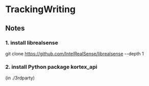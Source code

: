 # TrackingWriting

## Notes

### 1. install librealsense

git clone https://github.com/IntelRealSense/librealsense --depth 1

### 2. install Python package kortex_api

(in ./3rdparty)

